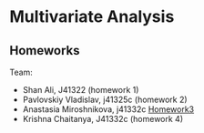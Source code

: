 # Multivariate Analysis 
## Homeworks

Team:
* Shan Ali, J41322 (homework 1)
* Pavlovskiy Vladislav, j41325c (homework 2)
* Anastasia Miroshnikova, j41332c [Homework3](notebooks/Homework3.ipynb)
* Krishna Chaitanya, J41332c (homework 4)

